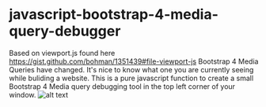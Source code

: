 # javascript-bootstrap-4-media-query-debugger
Based on viewport.js found here https://gist.github.com/bohman/1351439#file-viewport-js
Bootstrap 4 Media Queries have changed. It's nice to know what one you are currently seeing while buliding a website.
This is a pure javascript function to create a small Bootstrap 4 Media query debugging tool in the top left corner of your window.
![alt text](https://github.com/audetcameron/javascript-bootstrap-4-media-query-debugger/blob/master/pure-js-bootstrap-debugger.jpg)
